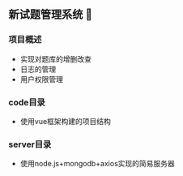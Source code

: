 ## 新试题管理系统 🚀

### 项目概述

- 实现对题库的增删改查
- 日志的管理
- 用户权限管理

### code目录

- 使用vue框架构建的项目结构

### server目录

- 使用node.js+mongodb+axios实现的简易服务器
